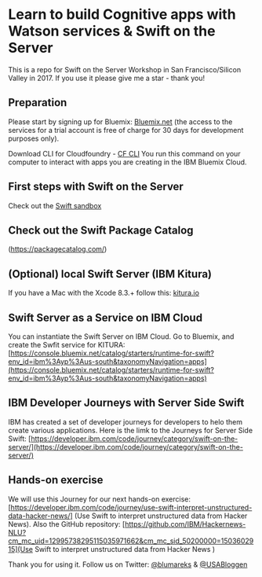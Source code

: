 # Learn to build Cognitive apps with Watson services & Swift on the Server
This is a repo for Swift on the Server Workshop in San Francisco/Silicon Valley in 2017. If you use it please give me a star - thank you!

## Preparation
Please start by signing up for Bluemix: [Bluemix.net](http://bluemix.net) (the access to the services for a trial account is free of charge for 30 days for development purposes only).

Download CLI for Cloudfoundry - [CF CLI](https://github.com/cloudfoundry/cli/releases) You run this command on your computer to interact with apps you are creating in the IBM Bluemix Cloud.

## First steps with Swift on the Server
Check out the [Swift sandbox](https://swift.sandbox.bluemix.net/)

## Check out the Swift Package Catalog
(https://packagecatalog.com/) 

## (Optional) local Swift Server (IBM Kitura)
If you have a Mac with the Xcode 8.3.+ follow this: [kitura.io](http://www.kitura.io/)

## Swift Server as a Service on IBM Cloud
You can instantiate the Swift Server on IBM Cloud. Go to Bluemix, and create the Swfit service for KITURA: [https://console.bluemix.net/catalog/starters/runtime-for-swift?env_id=ibm%3Ayp%3Aus-south&taxonomyNavigation=apps](https://console.bluemix.net/catalog/starters/runtime-for-swift?env_id=ibm%3Ayp%3Aus-south&taxonomyNavigation=apps)

## IBM Developer Journeys with Server Side Swift
IBM has created a set of developer journeys for developers to helo them create various applications. Here is the limk to the Journeys for Server Side Swift: 
[https://developer.ibm.com/code/journey/category/swift-on-the-server/](https://developer.ibm.com/code/journey/category/swift-on-the-server/)

##  Hands-on exercise 
We will use this Journey for our next hands-on exercise: [https://developer.ibm.com/code/journey/use-swift-interpret-unstructured-data-hacker-news/] (Use Swift to interpret unstructured data from Hacker News). Also the GitHub repository: [https://github.com/IBM/Hackernews-NLU?cm_mc_uid=12995738295115035971662&cm_mc_sid_50200000=1503602915](Use Swift to interpret unstructured data from Hacker News )

Thank you for using it. Follow us on Twitter:
[@blumareks](https://twitter.com/blumareks) & [@USABloggen](https://twitter.com/USABloggen)
